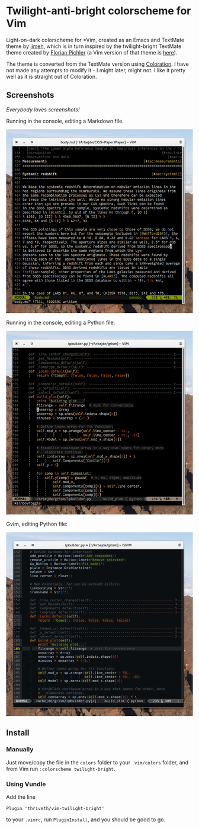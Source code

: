 # Twilight-anti-bright colorscheme for Vim

Light-on-dark colorscheme for \*Vim, created as an Emacs and TextMate theme by
[jimeh][3], which is in turn inspired by the twilight-bright TextMate
theme created by [Florian Pichler][1] (a Vim version of that theme is
[here](https://github.com/thriveth/vim-twilight-bright)). 

The theme is converted from the TextMate version using [Coloration][2]. I have
not made any attempts to modify it - I might later, might not. I like it pretty
well as it is straight out of Coloration.

## Screenshots

*Everybody loves screenshots!*   

Running in the console, editing a Markdown file.

![](./images/TAB-Console-Pandoc.png)

Running in the console, editing a Python file:

![](./images/TAB-Console-python.png)

Gvim, editing Python file:

![](./images/TAB-Gvim-Python.png)

## Install

### Manually

Just move/copy the file in the `colors` folder to your `.vim/colors` folder,
and from Vim run `:colorscheme twilight-bright`.

### Using Vundle

Add the line

    Plugin 'thriveth/vim-twilight-bright'

to your `.vimrc`, run `PluginInstall`, and you should be good to go.

[1]: http://einserver.de/goodies
[2]: http://coloration.ku1ik.com/
[3]: https://github.com/jimeh/twilight-anti-bright-theme
